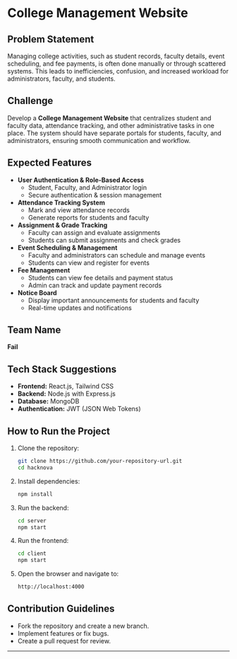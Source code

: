 # College Management Website

## Problem Statement
Managing college activities, such as student records, faculty details, event scheduling, and fee payments, is often done manually or through scattered systems. This leads to inefficiencies, confusion, and increased workload for administrators, faculty, and students.

## Challenge
Develop a **College Management Website** that centralizes student and faculty data, attendance tracking, and other administrative tasks in one place. The system should have separate portals for students, faculty, and administrators, ensuring smooth communication and workflow.

## Expected Features
- **User Authentication & Role-Based Access**
  - Student, Faculty, and Administrator login
  - Secure authentication & session management
- **Attendance Tracking System**
  - Mark and view attendance records
  - Generate reports for students and faculty
- **Assignment & Grade Tracking**
  - Faculty can assign and evaluate assignments
  - Students can submit assignments and check grades
- **Event Scheduling & Management**
  - Faculty and administrators can schedule and manage events
  - Students can view and register for events
- **Fee Management**
  - Students can view fee details and payment status
  - Admin can track and update payment records
- **Notice Board**
  - Display important announcements for students and faculty
  - Real-time updates and notifications

## Team Name
**Fail**

## Tech Stack Suggestions
- **Frontend:** React.js, Tailwind CSS
- **Backend:** Node.js with Express.js
- **Database:** MongoDB
- **Authentication:** JWT (JSON Web Tokens)


## How to Run the Project
1. Clone the repository:
   ```sh
   git clone https://github.com/your-repository-url.git
   cd hacknova
   ```
2. Install dependencies:
   ```sh
   npm install
   ```
3. Run the backend:
   ```sh
   cd server
   npm start
   ```
4. Run the frontend:
   ```sh
   cd client
   npm start
   ```
5. Open the browser and navigate to:
   ```sh
   http://localhost:4000
   ```

## Contribution Guidelines
- Fork the repository and create a new branch.
- Implement features or fix bugs.
- Create a pull request for review.

---



